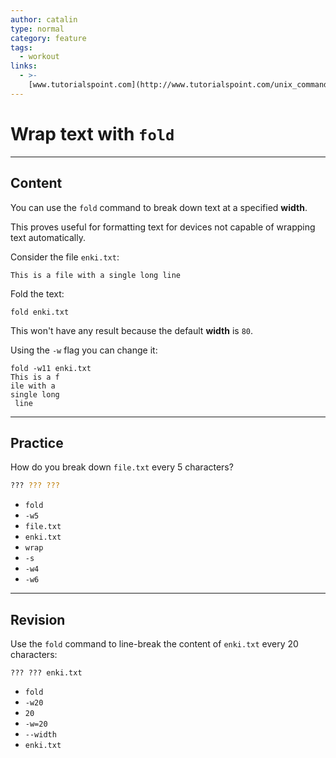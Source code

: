 ```yaml
---
author: catalin
type: normal
category: feature
tags:
  - workout
links:
  - >-
    [www.tutorialspoint.com](http://www.tutorialspoint.com/unix_commands/fold.htm){website}
---
```


# Wrap text with `fold`


---

## Content

You can use the `fold` command to break down text at a specified **width**.

 This proves useful for formatting text for devices not capable of wrapping text automatically.

Consider the file `enki.txt`:

```plain-text
This is a file with a single long line
```

Fold the text:

```plain-text
fold enki.txt
```

This won't have any result because the default **width** is `80`.

Using the `-w` flag you can change it:

```plain-text
fold -w11 enki.txt
This is a f
ile with a
single long
 line
```


---

## Practice

How do you break down `file.txt` every 5 characters?

```bash
??? ??? ???
```

- `fold`
- `-w5`
- `file.txt`
- `enki.txt`
- `wrap`
- `-s`
- `-w4`
- `-w6`


---

## Revision

Use the `fold` command to line-break the content of `enki.txt` every 20 characters:

```plain-text
??? ??? enki.txt

```

- `fold`
- `-w20`
- `20`
- `-w=20`
- `--width`
- `enki.txt`
